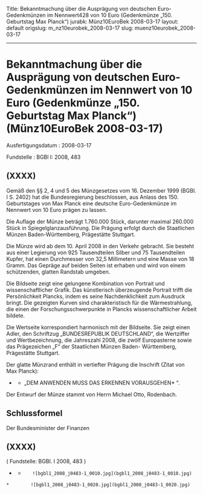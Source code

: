 Title: Bekanntmachung über die Ausprägung von deutschen Euro-Gedenkmünzen im Nennwert428
  von 10 Euro (Gedenkmünze „150. Geburtstag Max Planck“)
jurabk: Münz10EuroBek 2008-03-17
layout: default
origslug: m_nz10eurobek_2008-03-17
slug: muenz10eurobek_2008-03-17

---

# Bekanntmachung über die Ausprägung von deutschen Euro-Gedenkmünzen im Nennwert von 10 Euro (Gedenkmünze „150. Geburtstag Max Planck“) (Münz10EuroBek 2008-03-17)

Ausfertigungsdatum
:   2008-03-17

Fundstelle
:   BGBl I: 2008, 483


## (XXXX)

Gemäß den §§ 2, 4 und 5 des Münzgesetzes vom 16. Dezember 1999 (BGBl.
I S. 2402) hat die Bundesregierung beschlossen, aus Anlass des 150.
Geburtstages von Max Planck eine deutsche Euro-Gedenkmünze im Nennwert
von 10 Euro prägen zu lassen.

Die Auflage der Münze beträgt 1.760.000 Stück, darunter maximal
260\.000 Stück in Spiegelglanzausführung. Die Prägung erfolgt durch die
Staatlichen Münzen Baden-Württemberg, Prägestätte Stuttgart.

Die Münze wird ab dem 10. April 2008 in den Verkehr gebracht. Sie
besteht aus einer Legierung von 925 Tausendteilen Silber und 75
Tausendteilen Kupfer, hat einen Durchmesser von 32,5 Millimetern und
eine Masse von 18 Gramm. Das Gepräge auf beiden Seiten ist erhaben und
wird von einem schützenden, glatten Randstab umgeben.

Die Bildseite zeigt eine gelungene Kombination von Portrait und
wissenschaftlicher Grafik. Das künstlerisch überzeugende Portrait
trifft die Persönlichkeit Plancks, indem es seine Nachdenklichkeit zum
Ausdruck bringt. Die gezeigten Kurven sind charakteristisch für die
Wärmestrahlung, die einen der Forschungsschwerpunkte in Plancks
wissenschaftlicher Arbeit bildete.

Die Wertseite korrespondiert harmonisch mit der Bildseite. Sie zeigt
einen Adler, den Schriftzug „BUNDESREPUBLIK DEUTSCHLAND“, die
Wertziffer und Wertbezeichnung, die Jahreszahl 2008, die zwölf
Europasterne sowie das Prägezeichen „F“ der Staatlichen Münzen Baden-
Württemberg, Prägestätte Stuttgart.

Der glatte Münzrand enthält in vertiefter Prägung die Inschrift (Zitat
von Max Planck):


*    *   „DEM ANWENDEN MUSS
        DAS ERKENNEN VORAUSGEHEN*                       “.




Der Entwurf der Münze stammt von Herrn Michael Otto, Rodenbach.


## Schlussformel

Der Bundesminister der Finanzen


## (XXXX)

( Fundstelle: BGBl. I 2008, 483 )

*    *        ![bgbl1_2008_j0483-1_0010.jpg](bgbl1_2008_j0483-1_0010.jpg)
    *        ![bgbl1_2008_j0483-1_0020.jpg](bgbl1_2008_j0483-1_0020.jpg)


